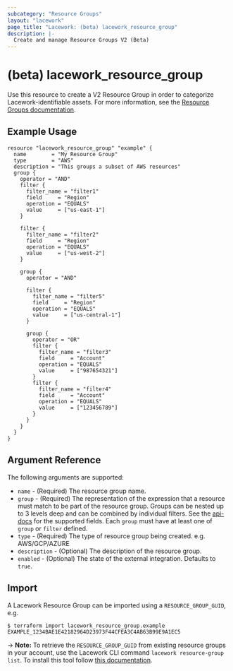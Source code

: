 ```yaml
---
subcategory: "Resource Groups"
layout: "lacework"
page_title: "Lacework: (beta) lacework_resource_group"
description: |-
  Create and manage Resource Groups V2 (Beta)
---
```


# (beta) lacework\_resource\_group

Use this resource to create a V2 Resource Group in order to categorize Lacework-identifiable assets.
For more information, see the [Resource Groups documentation](https://support.lacework.com/hc/en-us/articles/360041727354-Resource-Groups).


## Example Usage

```hcl
resource "lacework_resource_group" "example" {
  name        = "My Resource Group"
  type        = "AWS"
  description = "This groups a subset of AWS resources"
  group {
    operator = "AND"
    filter {
      filter_name = "filter1"
      field     = "Region"
      operation = "EQUALS"
      value     = ["us-east-1"]
    }

    filter {
      filter_name = "filter2"
      field     = "Region"
      operation = "EQUALS"
      value     = ["us-west-2"]
    }

    group {
      operator = "AND"

      filter {
        filter_name = "filter5"
        field     = "Region"
        operation = "EQUALS"
        value     = ["us-central-1"]
      }

      group {
        operator = "OR"
        filter {
          filter_name = "filter3"
          field     = "Account"
          operation = "EQUALS"
          value     = ["987654321"]
        }
        filter {
          filter_name = "filter4"
          field     = "Account"
          operation = "EQUALS"
          value     = ["123456789"]
        }
      }
    }
  }
}
```

## Argument Reference

The following arguments are supported:

* `name` - (Required) The resource group name.
* `group` - (Required) The representation of the expression that a resource must match to be 
  part of the resource group. Groups can be nested up to 3 levels deep and can be combined by 
  individual filters. See the [api-docs](https://lwdocs-rg2.netlify.app/api/api-resource-group/#filterable-fields) for the supported fields.
  Each `group` must have at least one of `group` or `filter` defined.
* `type` - (Required) The type of resource group being created. e.g. AWS/GCP/AZURE
* `description` - (Optional) The description of the resource group.
* `enabled` - (Optional) The state of the external integration. Defaults to `true`.

## Import

A Lacework Resource Group can be imported using a `RESOURCE_GROUP_GUID`, e.g.

```
$ terraform import lacework_resource_group.example EXAMPLE_1234BAE1E42182964D23973F44CFEA3C4AB63B99E9A1EC5
```
-> **Note:** To retrieve the `RESOURCE_GROUP_GUID` from existing resource groups in your account, 
use the Lacework CLI command `lacework resource-group list`. To install this tool follow
[this documentation](https://docs.lacework.com/cli/).
